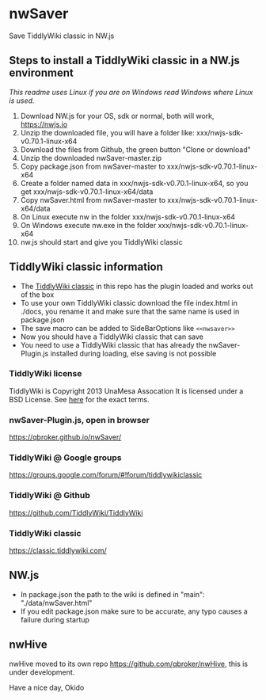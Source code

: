 # nwSaver
Save TiddlyWiki classic in NW.js

## Steps to install a TiddlyWiki classic in a NW.js environment

*This readme uses Linux if you are on Windows read Windows where Linux is used.*

1. Download NW.js for your OS, sdk or normal, both will work, https://nwjs.io
2. Unzip the downloaded file, you will have a folder like: xxx/nwjs-sdk-v0.70.1-linux-x64
3. Download the files from Github, the green button "Clone or download"
4. Unzip the downloaded nwSaver-master.zip
5. Copy package.json from nwSaver-master to xxx/nwjs-sdk-v0.70.1-linux-x64
6. Create a folder named data in xxx/nwjs-sdk-v0.70.1-linux-x64, so you get xxx/nwjs-sdk-v0.70.1-linux-x64/data
7. Copy nwSaver.html from nwSaver-master to xxx/nwjs-sdk-v0.70.1-linux-x64/data
8. On Linux execute nw in the folder xxx/nwjs-sdk-v0.70.1-linux-x64
9. On Windows execute nw.exe in the folder xxx/nwjs-sdk-v0.70.1-linux-x64
10. nw.js should start and give you TiddlyWiki classic

## TiddlyWiki classic information
* The [TiddlyWiki classic](https://qbroker.github.io/nwSaver/) in this repo has the plugin loaded and works out of the box
* To use your own TiddlyWiki classic download the file index.html in ./docs, you rename it and make sure that the same name is used in package.json
* The save macro can be added to SideBarOptions like ```<<nwsaver>>```
* Now you should have a TiddlyWiki classic that can save
* You need to use a TiddlyWiki classic that has already the nwSaver-Plugin.js installed during loading, else saving is not possible

### TiddlyWiki license
TiddlyWiki is Copyright 2013 UnaMesa Assocation
It is licensed under a BSD License. See [here](https://github.com/TiddlyWiki/tiddlywiki/blob/master/html/copyright.txt) for the exact terms.

### nwSaver-Plugin.js, open in browser
https://qbroker.github.io/nwSaver/

### TiddlyWiki @ Google groups
https://groups.google.com/forum/#!forum/tiddlywikiclassic

### TiddlyWiki @ Github
https://github.com/TiddlyWiki/TiddlyWiki

### TiddlyWiki classic
https://classic.tiddlywiki.com/

## NW.js
* In package.json the path to the wiki is defined in "main": "./data/nwSaver.html"
* If you edit package.json make sure to be accurate, any typo causes a failure during startup

## nwHive
nwHive moved to its own repo https://github.com/qbroker/nwHive, this is under development.


Have a nice day, Okido
